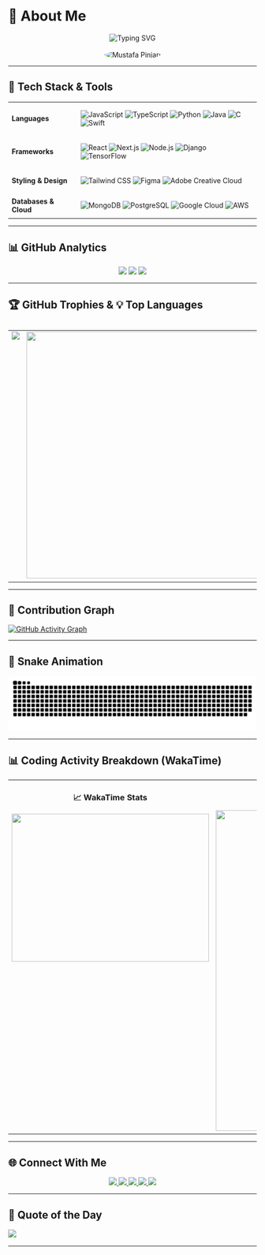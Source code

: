 # 💫 About Me

<div align="center">
  <img src="https://readme-typing-svg.demolab.com?font=Fira+Code&weight=600&size=24&duration=3000&pause=1000&color=00FF00&center=true&vCenter=true&width=800&height=50&lines=Hey+there!+I'm+Mustafa+Pinjari;A+passionate+Frontend+Developer;Building+seamless+web+experiences;4%2B+years+of+coding+adventures;Open+to+collaborate+and+create" alt="Typing SVG" />
  <br><br>
  <img src="https://github.com/MustafaPinjari.png" alt="Mustafa Pinjari" width="150" style="border-radius: 50%;" />
</div>

---

## 🧰 Tech Stack & Tools

<table>
  <tr>
    <td><strong>Languages</strong></td>
    <td>

![JavaScript](https://img.shields.io/badge/-JavaScript-F7DF1E?style=for-the-badge&logo=javascript&logoColor=black)
![TypeScript](https://img.shields.io/badge/-TypeScript-3178C6?style=for-the-badge&logo=typescript&logoColor=white)
![Python](https://img.shields.io/badge/-Python-3776AB?style=for-the-badge&logo=python&logoColor=white)
![Java](https://img.shields.io/badge/-Java-007396?style=for-the-badge&logo=openjdk&logoColor=white)
![C](https://img.shields.io/badge/-C-A8B9CC?style=for-the-badge&logo=c&logoColor=white)
![Swift](https://img.shields.io/badge/-Swift-FA7343?style=for-the-badge&logo=swift&logoColor=white)

</td>
  </tr>
  <tr>
    <td><strong>Frameworks</strong></td>
    <td>

![React](https://img.shields.io/badge/-React-61DAFB?style=for-the-badge&logo=react&logoColor=white)
![Next.js](https://img.shields.io/badge/-Next.js-000000?style=for-the-badge&logo=next.js&logoColor=white)
![Node.js](https://img.shields.io/badge/-Node.js-339933?style=for-the-badge&logo=node.js&logoColor=white)
![Django](https://img.shields.io/badge/-Django-092E20?style=for-the-badge&logo=django&logoColor=white)
![TensorFlow](https://img.shields.io/badge/-TensorFlow-FF6F00?style=for-the-badge&logo=tensorflow&logoColor=white)

</td>
  </tr>
  <tr>
    <td><strong>Styling & Design</strong></td>
    <td>

![Tailwind CSS](https://img.shields.io/badge/-Tailwind_CSS-38B2AC?style=for-the-badge&logo=tailwind-css&logoColor=white)
![Figma](https://img.shields.io/badge/-Figma-F24E1E?style=for-the-badge&logo=figma&logoColor=white)
![Adobe Creative Cloud](https://img.shields.io/badge/-Adobe%20Creative%20Cloud-DA1F26?style=for-the-badge&logo=adobe-creative-cloud&logoColor=white)

</td>
  </tr>
  <tr>
    <td><strong>Databases & Cloud</strong></td>
    <td>

![MongoDB](https://img.shields.io/badge/-MongoDB-47A248?style=for-the-badge&logo=mongodb&logoColor=white)
![PostgreSQL](https://img.shields.io/badge/-PostgreSQL-4169E1?style=for-the-badge&logo=postgresql&logoColor=white)
![Google Cloud](https://img.shields.io/badge/-Google_Cloud-4285F4?style=for-the-badge&logo=google-cloud&logoColor=white)
![AWS](https://img.shields.io/badge/-AWS-232F3E?style=for-the-badge&logo=amazon-aws&logoColor=white)

</td>
  </tr>
</table>

---

## 📊 GitHub Analytics

<div align="center">
  <img src="https://github-readme-stats.vercel.app/api?username=MustafaPinjari&show_icons=true&theme=radical&include_all_commits=true&count_private=true" height="200" />
  <img src="https://github-readme-streak-stats.herokuapp.com/?user=MustafaPinjari&theme=radical" height="200" />
  <img src="https://github-profile-summary-cards.vercel.app/api/cards/profile-details?username=MustafaPinjari&theme=radical" />
</div>

---

## 🏆 GitHub Trophies & 💡 Top Languages

<table>
<table>
  <tr>
    <td align="center" valign="top" width="60%">
      <img src="https://github-profile-trophy.vercel.app/?username=MustafaPinjari&theme=radical&no-bg=true&no-frame=true&margin-w=15&margin-h=15&row=2&column=3" />
    </td>
    <td align="center" valign="top" width="40%">
      <img src="https://github-readme-stats.vercel.app/api/top-langs/?username=MustafaPinjari&layout=compact&theme=radical&langs_count=8" width="500" height="500" />
    </td>
  </tr>
</table>



---

## 🧩 Contribution Graph

[![GitHub Activity Graph](https://github-readme-activity-graph.vercel.app/graph?username=MustafaPinjari&theme=github-compact)](https://github.com/ashutosh00710/github-readme-activity-graph)

---

## 🐍 Snake Animation

![Snake animation](https://raw.githubusercontent.com/Platane/snk/output/github-contribution-grid-snake.svg)

---

## 📊 Coding Activity Breakdown (WakaTime)

<table>
  <tr>
    <td align="center" valign="top" width="50%">
      
### 📈 WakaTime Stats

<img src="https://github-readme-stats.vercel.app/api/wakatime?username=MustafaPinjari&layout=compact&theme=radical" width="400" height="300" />

</td>
    <td align="center" valign="top" width="50%">
      
### 🧭 Time Distribution

<img src="https://wakatime.com/share/@018d1bb6-c4dc-4169-8c9e-ff71f686f46b/bc8d4e23-ddd4-45ad-88c2-998a2fc169af.svg" width="7000" height="650" />

</td>
  </tr>
</table>

---

## 🌐 Connect With Me

<div align="center">
  <a href="https://www.linkedin.com/in/mustafa-pinjari-287625256/">
    <img src="https://img.shields.io/badge/LinkedIn-0077B5?style=for-the-badge&logo=linkedin&logoColor=white" />
  </a>
  <a href="https://leetcode.com/u/Mustafa_Pinjari/">
    <img src="https://img.shields.io/badge/LeetCode-FFA116?style=for-the-badge&logo=leetcode&logoColor=white" />
  </a>
  <a href="https://stackoverflow.com/users/26745237/mustafapinjari">
    <img src="https://img.shields.io/badge/Stack_Overflow-FE7A16?style=for-the-badge&logo=stack-overflow&logoColor=white" />
  </a>
  <a href="https://devfolio.co/@Mustafa_Pinjari">
    <img src="https://img.shields.io/badge/Devfolio-000000?style=for-the-badge&logo=devfolio&logoColor=white" />
  </a>
  <a href="https://huggingface.co/MustafaPinjari">
    <img src="https://img.shields.io/badge/Hugging%20Face-FFD21F?style=for-the-badge&logo=huggingface&logoColor=black" />
  </a>
</div>

---

## 📜 Quote of the Day

<img src="https://quotes-github-readme.vercel.app/api?type=horizontal&theme=dark" />

---


